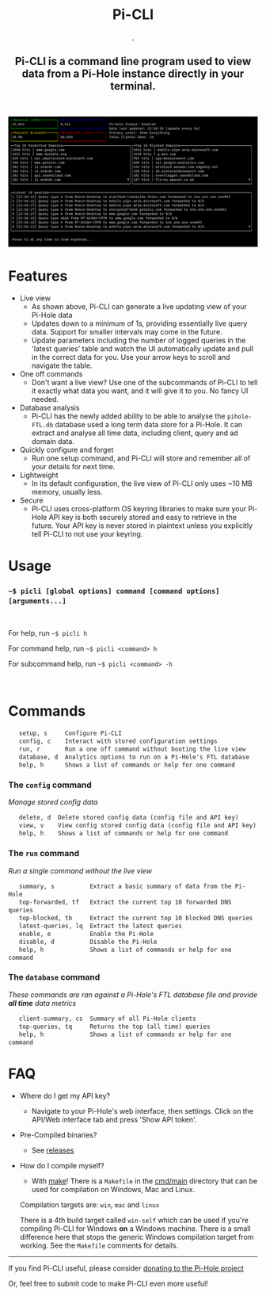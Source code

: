 <h1 align="center">Pi-CLI</h1>

<p align="center">
    <a href="https://github.com/Reeceeboii/Pi-CLI/actions/workflows/codeql-analysis.yml">
        <img src="https://github.com/Reeceeboii/Pi-CLI/actions/workflows/codeql-analysis.yml/badge.svg?branch=master" alt=""/>
    </a>
        <a href="https://goreportcard.com/report/github.com/Reeceeboii/Pi-CLI">
        <img src="https://goreportcard.com/badge/github.com/Reeceeboii/Pi-CLI" alt=""/>
    </a>
</p>

<h2 align="center">Pi-CLI is a command line program used to view data from a Pi-Hole instance directly in your terminal.</h2>

<br/>

![terminal](./img/live-view.png)

# Features

- Live view
  - As shown above, Pi-CLI can generate a live updating view of your Pi-Hole data
  - Updates down to a minimum of 1s, providing essentially live query data. Support for smaller intervals may come in the future.
  - Update parameters including the number of logged queries in the 'latest queries' table and watch the UI automatically update and pull in the correct data for you. Use your arrow keys to scroll and navigate the table.
- One off commands
  - Don't want a live view? Use one of the subcommands of Pi-CLI to tell it exactly what data you want, and it will give it to you. No fancy UI needed.
- Database analysis
  - Pi-CLI has the newly added ability to be able to analyse the `pihole-FTL.db` database used a long term data store
    for a Pi-Hole. It can extract and analyse all time data, including client, query and ad domain data.
- Quickly configure and forget
  - Run one setup command, and Pi-CLI will store and remember all of your details for next time.
- Lightweight
  - In its default configuration, the live view of Pi-CLI only uses ~10 MB memory, usually less.
- Secure
  - Pi-CLI uses cross-platform OS keyring libraries to make sure your Pi-Hole API key is both securely stored and easy to retrieve in the future. Your API key is never stored in plaintext unless you explicitly tell Pi-CLI to not use your keyring.

# Usage

### `~$ picli [global options] command [command options] [arguments...]`

<br>

For help, run `~$ picli h`

For command help, run `~$ picli <command> h`

For subcommand help, run `~$ picli <command> -h`


<br>

# Commands

```
   setup, s     Configure Pi-CLI
   config, c    Interact with stored configuration settings
   run, r       Run a one off command without booting the live view
   database, d  Analytics options to run on a Pi-Hole's FTL database
   help, h      Shows a list of commands or help for one command
```

### The `config` command

_Manage stored config data_

```
   delete, d  Delete stored config data (config file and API key)
   view, v    View config stored config data (config file and API key)
   help, h    Shows a list of commands or help for one command
```

### The `run` command

_Run a single command without the live view_

```
   summary, s          Extract a basic summary of data from the Pi-Hole
   top-forwarded, tf   Extract the current top 10 forwarded DNS queries
   top-blocked, tb     Extract the current top 10 blocked DNS queries
   latest-queries, lq  Extract the latest queries
   enable, e           Enable the Pi-Hole
   disable, d          Disable the Pi-Hole
   help, h             Shows a list of commands or help for one command
```

### The `database` command

_These commands are ran against a Pi-Hole's FTL database file and provide **all time** data metrics_

```
   client-summary, cs  Summary of all Pi-Hole clients
   top-queries, tq     Returns the top (all time) queries
   help, h             Shows a list of commands or help for one command
```

# FAQ

- Where do I get my API key?
  - Navigate to your Pi-Hole's web interface, then settings. Click on the API/Web interface tab and press
    'Show API token'.
- Pre-Compiled binaries?
  - See [releases](https://github.com/Reeceeboii/Pi-CLI/releases)
- How do I compile myself?

  - With [make](https://www.gnu.org/software/make/)! There is a `Makefile` in the
    [cmd/main](https://github.com/Reeceeboii/Pi-CLI/tree/master/cmd/main) directory that can be used for compilation
    on Windows, Mac and Linux.

  Compilation targets are: `win`, `mac` and `linux`

  There is a 4th build target called `win-self` which can be used if you're compiling Pi-CLI for Windows **on** a
  Windows machine. There is a small difference here that stops the generic Windows compilation target from working.
  See the `Makefile` comments for details.

---

If you find Pi-CLI useful, please consider [donating to the Pi-Hole project](https://pi-hole.net/donate/)

Or, feel free to submit code to make Pi-CLI even more useful!
